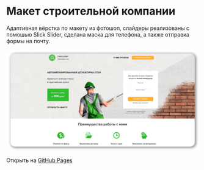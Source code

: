 # Макет строительной компании

Адаптивная вёрстка по макету из фотошоп, слайдеры реализованы с помошью Slick Slider, сделана маска для телефона, а также отправка формы на почту.

![Сайт строительной компании](https://github.com/andmatrosov/gips/blob/master/preview.png)

Открыть на [GitHub Pages](https://andmatrosov.github.io/gips/)
